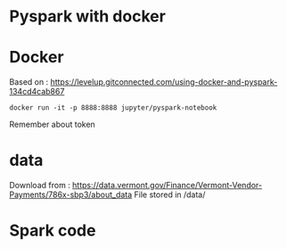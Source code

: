 # Pyspark with docker

# Docker
Based on : https://levelup.gitconnected.com/using-docker-and-pyspark-134cd4cab867
```shell
docker run -it -p 8888:8888 jupyter/pyspark-notebook
```
Remember about token
# data
Download from : https://data.vermont.gov/Finance/Vermont-Vendor-Payments/786x-sbp3/about_data
File stored in /data/
# Spark code
